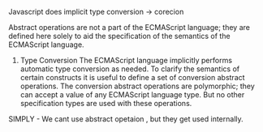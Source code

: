 Javascript does implicit type conversion -> corecion

Abstract operations are not a part of the ECMAScript language; they are defined here solely to aid the specification of the semantics of the ECMAScript language.

1. Type Conversion
The ECMAScript language implicitly performs automatic type conversion as needed. To clarify the semantics of certain constructs it is useful to define a set of conversion abstract operations. The conversion abstract operations are polymorphic; they can accept a value of any ECMAScript language type. But no other specification types are used with these operations.

SIMPLY - We cant use abstract opetaion , but they get used internally.